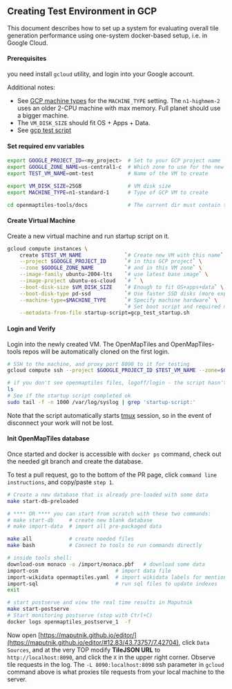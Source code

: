 ## Creating Test Environment in GCP
This document describes how to set up a system for evaluating overall tile generation performance using one-system docker-based setup, i.e. in Google Cloud.

#### Prerequisites
you need install `gcloud` utility, and login into your Google account.

Additional notes:
* See [GCP machine types](https://cloud.google.com/compute/docs/machine-types) for the `MACHINE_TYPE` setting. The `n1-highmem-2` uses an older 2-CPU machine with max memory. Full planet should use a bigger machine.
* The `VM_DISK_SIZE` should fit OS + Apps + Data.
* See [gcp test script](gcp_test_startup.sh)

#### Set required env variables

```bash
export GOOGLE_PROJECT_ID=<my_project>  # Set to your GCP project name
export GOOGLE_ZONE_NAME=us-central1-c  # Which zone to use for the new VM
export TEST_VM_NAME=omt-test           # Name of the VM to create

export VM_DISK_SIZE=25GB               # VM disk size
export MACHINE_TYPE=n1-standard-1      # Type of GCP VM to create

cd openmaptiles-tools/docs             # The current dir must contain the startup script
```

#### Create Virtual Machine
Create a new virtual machine and run startup script on it.
```bash
gcloud compute instances \
    create $TEST_VM_NAME              `# Create new VM with this name` \
    --project $GOOGLE_PROJECT_ID      `# in this GCP project` \
    --zone $GOOGLE_ZONE_NAME          `# and in this VM zone` \
    --image-family ubuntu-2004-lts    `# use latest base image` \
    --image-project ubuntu-os-cloud   `# ` \
    --boot-disk-size $VM_DISK_SIZE    `# Enough to fit OS+apps+data` \
    --boot-disk-type pd-ssd           `# Use faster SSD disks (more expensive)` \
    --machine-type=$MACHINE_TYPE      `# Specify machine hardware` \
                                      `# Set boot script and required metadata` \
    --metadata-from-file startup-script=gcp_test_startup.sh
```

#### Login and Verify
Login into the newly created VM. The OpenMapTiles and OpenMapTiles-tools repos will be automatically cloned on the first login.

```bash
# SSH to the machine, and proxy port 8090 to it for testing
gcloud compute ssh --project $GOOGLE_PROJECT_ID $TEST_VM_NAME --zone=$GOOGLE_ZONE_NAME -- -L 8090:localhost:8090

# if you don't see openmaptiles files, logoff/login - the script hasn't finished yet
ls
# See if the startup script completed ok
sudo tail -f -n 1000 /var/log/syslog | grep 'startup-script:'
```

Note that the script automatically starts [tmux](https://github.com/tmux/tmux/wiki/Getting-Started) session, so in the event of disconnect your work will not be lost.

#### Init OpenMapTiles database
Once started and docker is accessible with `docker ps` command, check out the needed git branch and create the database.

To test a pull request, go to the bottom of the PR page, click `command line instructions`, and copy/paste `step 1`.

```bash
# Create a new database that is already pre-loaded with some data
make start-db-preloaded

# **** OR **** you can start from scratch with these two commands:
# make start-db     # create new blank database
# make import-data  # import all pre-packaged data

make all            # create needed files
make bash           # Connect to tools to run commands directly

# inside tools shell:
download-osm monaco -o /import/monaco.pbf   # download some data
import-osm                         # import data file
import-wikidata openmaptiles.yaml  # import wikidata labels for mentioned data
import-sql                         # run sql files to update indexes
exit

# start postserve and view the real time results in Maputnik
make start-postserve
# Start monitoring postserve (stop with Ctrl+C)
docker logs openmaptiles_postserve_1  -f
```

Now open [https://maputnik.github.io/editor/](https://maputnik.github.io/editor/#12.83/43.73757/7.42704), click `Data Sources`, and at the very TOP modify **TileJSON URL** to `http://localhost:8090`, and click the `X` in the upper right corner. Observe tile requests in the log. The `-L 8090:localhost:8090` ssh parameter in `gcloud` command above is what proxies tile requests from your local machine to the server.

